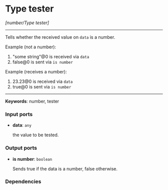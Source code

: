 # Type tester

_[number/Type tester]_

---

Tells whether the received value on `data` is a number.  
  
Example (not a number):  
  
1. "some string"@0 is received via `data`  
2. false@0 is sent via `is number`  
  
Example (receives a number):  
  
1. 23.23@0 is received via `data`  
2. true@0 is sent via `is number`  

---

__Keywords__: number, tester

### Input ports

* __data__: ` any `


    the value to be tested.  

### Output ports

* __is number__: ` boolean `


    Sends true if the data is a number, false otherwise.  

### Dependencies




